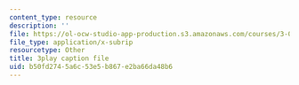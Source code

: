 ```yaml
---
content_type: resource
description: ''
file: https://ol-ocw-studio-app-production.s3.amazonaws.com/courses/3-021j-introduction-to-modeling-and-simulation-spring-2012/b50fd2745a6c53e5b867e2ba66da48b6_U5zt5u-C_uY.srt
file_type: application/x-subrip
resourcetype: Other
title: 3play caption file
uid: b50fd274-5a6c-53e5-b867-e2ba66da48b6
---
```


